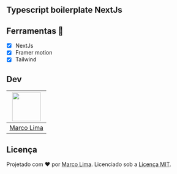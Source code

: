 ## Typescript boilerplate NextJs

## Ferramentas 🧰

- [x] NextJs
- [x] Framer motion
- [x] Tailwind

## Dev

| [<img src="https://avatars.githubusercontent.com/u/59918400?s=400&u=3554ebcf0f75263637516867945ebd371e68da71&v=4" width="75px;"/>](https://github.com/Maurelima) |
| :-----------------------------------------------------------------------------------------------------------------------------------------------------------------: |
|                                                          [Marco Lima](https://github.com/Maurelima)                                                          |

## Licença

Projetado com ♥ por [Marco Lima](https://github.com/Maurelima). Licenciado sob a [Licença MIT](licença).
